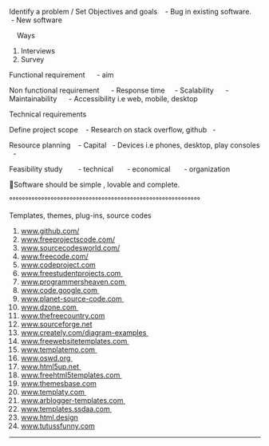 Identify a problem / Set Objectives and goals
   - Bug in existing software.
   - New software


    Ways
1. Interviews 
2. Survey


Functional requirement 
    - aim

Non functional requirement 
    - Response time
    - Scalability 
    - Maintainability 
    - Accessibility i.e web, mobile, desktop

Technical requirements 



Define project scope 
  - Research on stack overflow, github
  - 

Resource planning 
  - Capital
  - Devices i.e phones, desktop, play consoles
  - 

Feasibility study 
      - technical
      - economical
      - organization 

📌Software should be simple , lovable and complete.


°°°°°°°°°°°°°°°°°°°°°°°°°°°°°°°°°°°°°°°°°°°°°°°°°°°°°°°°°°°°

Templates, themes, plug-ins, source codes

1. www.github.com/
2. www.freeprojectscode.com/
3. www.sourcecodesworld.com/
4. www.freecode.com/
5. www.codeproject.com
6. www.freestudentprojects.com 
7. www.programmersheaven.com 
8. www.code.google.com 
9. www.planet-source-code.com 
10. www.dzone.com 
11. www.thefreecountry.com
12. www.sourceforge.net
13. www.creately.com/diagram-examples 
14. www.freewebsitetemplates.com 
15. www.templatemo.com 
16. www.oswd.org 
17. www.html5up.net 
18. www.freehtml5templates.com 
19. www.themesbase.com
20. www.templaty.com 
21. www.arblogger-templates.com 
22. www.templates.ssdaa.com 
23. www.html.design
24. www.tutussfunny.com


--------------------------------------------
     
